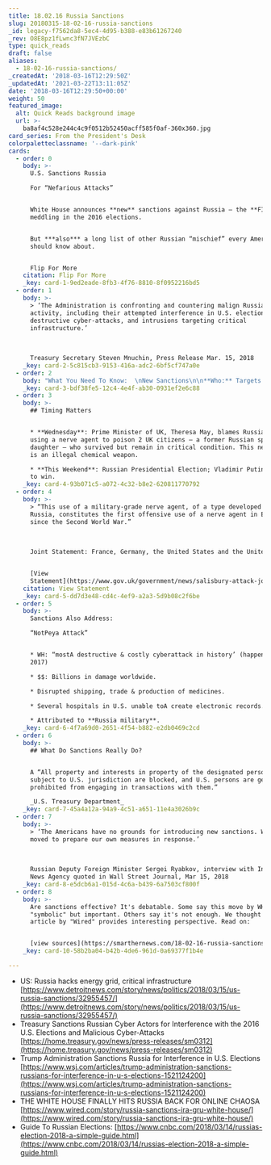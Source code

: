 ```yaml
---
title: 18.02.16 Russia Sanctions
slug: 20180315-18-02-16-russia-sanctions
_id: legacy-f7562da8-5ec4-4d95-b388-e83b61267240
_rev: O8E8pz1fLwnc3fN7JVEzbC
type: quick_reads
draft: false
aliases:
  - 18-02-16-russia-sanctions/
_createdAt: '2018-03-16T12:29:50Z'
_updatedAt: '2021-03-22T13:11:05Z'
date: '2018-03-16T12:29:50+00:00'
weight: 50
featured_image:
  alt: Quick Reads background image
  url: >-
    ba8af4c528e244c4c9f0512b52450acff585f0af-360x360.jpg
card_series: From the President's Desk
colorpaletteclassname: '--dark-pink'
cards:
  - order: 0
    body: >-
      U.S. Sanctions Russia  

      For “Nefarious Attacks”


      White House announces **new** sanctions against Russia – the **FIRST** for
      meddling in the 2016 elections.


      But ***also*** a long list of other Russian “mischief” every American
      should know about.


      Flip For More
    citation: Flip For More
    _key: card-1-9ed2eade-8fb3-4f76-8810-8f0952216bd5
  - order: 1
    body: >-
      > ‘The Administration is confronting and countering malign Russian cyber
      activity, including their attempted interference in U.S. elections,
      destructive cyber-attacks, and intrusions targeting critical
      infrastructure.’  
        
        
        
      Treasury Secretary Steven Mnuchin, Press Release Mar. 15, 2018
    _key: card-2-5c815cb3-9153-416a-adc2-6bf5cf747a0e
  - order: 2
    body: "What You Need To Know:  \nNew Sanctions\n\n**Who:** Targets 5 Russian “entities” & 19 Russian individuals.\n\n**Why:** Not only meddling in our elections but major cyber attacks targeting everything from American ground, water & sky a\x14 our power grid, manufacturing facilities, aviation systems & even our nuclear power plants."
    _key: card-3-bdf38fe5-12c4-4e4f-ab30-0931ef2e6c88
  - order: 3
    body: >-
      ## Timing Matters


      * **Wednesday**: Prime Minister of UK, Theresa May, blames Russia for
      using a nerve agent to poison 2 UK citizens – a former Russian spy & his
      daughter – who survived but remain in critical condition. This nerve agent
      is an illegal chemical weapon.

      * **This Weekend**: Russian Presidential Election; Vladimir Putin expected
      to win.
    _key: card-4-93b071c5-a072-4c32-b8e2-620811770792
  - order: 4
    body: >-
      > “This use of a military-grade nerve agent, of a type developed by
      Russia, constitutes the first offensive use of a nerve agent in Europe
      since the Second World War.”  
        
        
        
      Joint Statement: France, Germany, the United States and the United Kingdom


      [View
      Statement](https://www.gov.uk/government/news/salisbury-attack-joint-statement-from-the-leaders-of-france-germany-the-united-states-and-the-united-kingdom)
    citation: View Statement
    _key: card-5-dd7d3e48-cd4c-4ef9-a2a3-5d9b08c2f6be
  - order: 5
    body: >-
      Sanctions Also Address:  

      “NotPeya Attack”


      * WH: “mostA destructive & costly cyberattack in history’ (happened in
      2017)

      * $$: Billions in damage worldwide.

      * Disrupted shipping, trade & production of medicines.

      * Several hospitals in U.S. unable toA create electronic records.

      * Attributed to **Russia military**.
    _key: card-6-4f7a69d0-2651-4f54-b882-e2db0469c2cd
  - order: 6
    body: >-
      ## What Do Sanctions Really Do?


      A “All property and interests in property of the designated persons
      subject to U.S. jurisdiction are blocked, and U.S. persons are generally
      prohibited from engaging in transactions with them.”  

      _U.S. Treasury Department_
    _key: card-7-45a4a12a-94a9-4c51-a651-11e4a3026b9c
  - order: 7
    body: >-
      > ‘The Americans have no grounds for introducing new sanctions. We have
      moved to prepare our own measures in response.’  
        
        
        
      Russian Deputy Foreign Minister Sergei Ryabkov, interview with Interfax
      News Agency quoted in Wall Street Journal, Mar 15, 2018
    _key: card-8-e5dcb6a1-015d-4c6a-b439-6a7503cf800f
  - order: 8
    body: >-
      Are sanctions effective? It's debatable. Some say this move by WH is
      "symbolic" but important. Others say it's not enough. We thought an
      article by "Wired" provides interesting perspective. Read on:


      [view sources](https://smarthernews.com/18-02-16-russia-sanctions/)
    _key: card-10-58b2ba04-b42b-4de6-961d-0a69377f1b4e

---
```

* US: Russia hacks energy grid, critical infrastructure [https://www.detroitnews.com/story/news/politics/2018/03/15/us-russia-sanctions/32955457/](https://www.detroitnews.com/story/news/politics/2018/03/15/us-russia-sanctions/32955457/)
* Treasury Sanctions Russian Cyber Actors for Interference with the 2016 U.S. Elections and Malicious Cyber-Attacks [https://home.treasury.gov/news/press-releases/sm0312](https://home.treasury.gov/news/press-releases/sm0312)
* Trump Administration Sanctions Russia for Interference in U.S. Elections [https://www.wsj.com/articles/trump-administration-sanctions-russians-for-interference-in-u-s-elections-1521124200](https://www.wsj.com/articles/trump-administration-sanctions-russians-for-interference-in-u-s-elections-1521124200)
* THE WHITE HOUSE FINALLY HITS RUSSIA BACK FOR ONLINE CHAOSA [https://www.wired.com/story/russia-sanctions-ira-gru-white-house/](https://www.wired.com/story/russia-sanctions-ira-gru-white-house/)
* Guide To Russian Elections: [https://www.cnbc.com/2018/03/14/russias-election-2018-a-simple-guide.html](https://www.cnbc.com/2018/03/14/russias-election-2018-a-simple-guide.html)